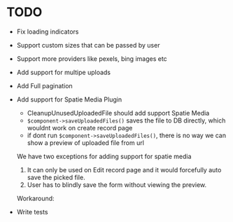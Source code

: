 # TODO
- Fix loading indicators
- Support custom sizes that can be passed by user
- Support more providers like pexels, bing images etc
- Add support for multipe uploads
- Add Full pagination
- Add support for Spatie Media Plugin

  - CleanupUnusedUploadedFile should add support Spatie Media
  - `$component->saveUploadedFiles()` saves the file to DB directly, which wouldnt work on create record page
  - if dont run `$component->saveUploadedFiles()`, there is no way we can show a preview of uploaded file from url

  We have two exceptions for adding support for spatie media

  1. It can only be used on Edit record page and it would forcefully auto save the picked file.
  2. User has to blindly save the form without viewing the preview.

  Workaround:

- Write tests
